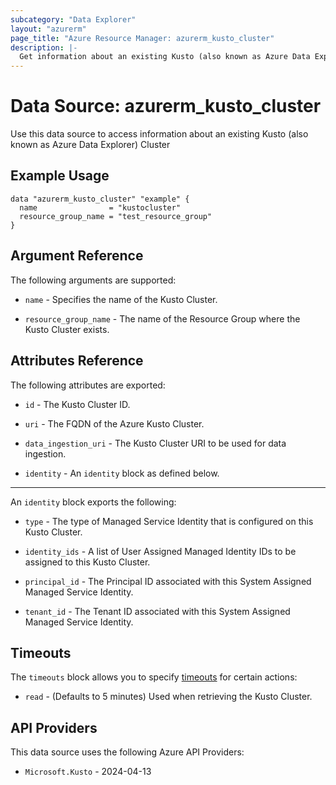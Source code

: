 ```yaml
---
subcategory: "Data Explorer"
layout: "azurerm"
page_title: "Azure Resource Manager: azurerm_kusto_cluster"
description: |-
  Get information about an existing Kusto (also known as Azure Data Explorer) Cluster
---
```


# Data Source: azurerm_kusto_cluster

Use this data source to access information about an existing Kusto (also known as Azure Data Explorer) Cluster

## Example Usage

```hcl
data "azurerm_kusto_cluster" "example" {
  name                = "kustocluster"
  resource_group_name = "test_resource_group"
}
```

## Argument Reference

The following arguments are supported:

* `name` - Specifies the name of the Kusto Cluster.

* `resource_group_name` - The name of the Resource Group where the Kusto Cluster exists.

## Attributes Reference

The following attributes are exported:

* `id` - The Kusto Cluster ID.

* `uri` - The FQDN of the Azure Kusto Cluster.

* `data_ingestion_uri` - The Kusto Cluster URI to be used for data ingestion.

* `identity` - An `identity` block as defined below.

---

An `identity` block exports the following:

* `type` - The type of Managed Service Identity that is configured on this Kusto Cluster.

* `identity_ids` - A list of User Assigned Managed Identity IDs to be assigned to this Kusto Cluster.

* `principal_id` - The Principal ID associated with this System Assigned Managed Service Identity.

* `tenant_id` - The Tenant ID associated with this System Assigned Managed Service Identity.

## Timeouts

The `timeouts` block allows you to specify [timeouts](https://www.terraform.io/language/resources/syntax#operation-timeouts) for certain actions:

* `read` - (Defaults to 5 minutes) Used when retrieving the Kusto Cluster.

## API Providers
<!-- This section is generated, changes will be overwritten -->
This data source uses the following Azure API Providers:

* `Microsoft.Kusto` - 2024-04-13
